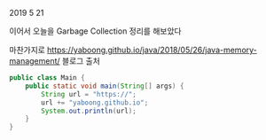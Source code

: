 2019 5 21

이어서 오늘을 Garbage Collection 정리를 해보았다

마찬가지로
https://yaboong.github.io/java/2018/05/26/java-memory-management/ 블로그 출처

```java
public class Main {
    public static void main(String[] args) {
        String url = "https://";
        url += "yaboong.github.io";
        System.out.println(url);
    }
}
```






